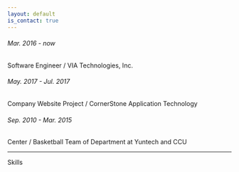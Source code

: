 ```yaml
---
layout: default
is_contact: true
---
```

###### Mar. 2016 - now
Software Engineer / VIA Technologies, Inc.

###### May. 2017 - Jul. 2017
Company Website Project / CornerStone Application Technology 

###### Sep. 2010 - Mar. 2015
Center / Basketball Team of Department at Yuntech and CCU

---

Skills


